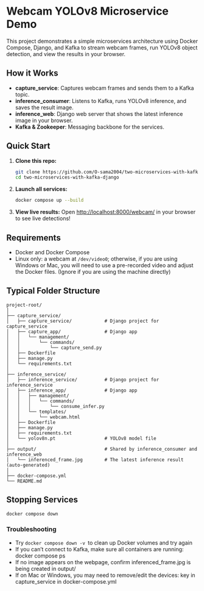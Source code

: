 # Webcam YOLOv8 Microservice Demo

This project demonstrates a simple microservices architecture using Docker Compose, Django, and Kafka to stream webcam frames, run YOLOv8 object detection, and view the results in your browser.

## How it Works

- **capture_service**: Captures webcam frames and sends them to a Kafka topic.
- **inference_consumer**: Listens to Kafka, runs YOLOv8 inference, and saves the result image.
- **inference_web**: Django web server that shows the latest inference image in your browser.
- **Kafka & Zookeeper**: Messaging backbone for the services.

## Quick Start

1. **Clone this repo:**
    ```sh
    git clone https://github.com/O-sama2004/two-microservices-with-kafka-django.git
    cd two-microservices-with-kafka-django
    ```

2. **Launch all services:**
    ```sh
    docker compose up --build
    ```

3. **View live results:**
    Open [http://localhost:8000/webcam/](http://localhost:8000/webcam/) in your browser to see live detections!

## Requirements

- Docker and Docker Compose
- Linux only: a webcam at `/dev/video0`; otherwise, if you are using Windows or Mac, you will need to use a pre-recorded video and adjust the Docker files. (Ignore if you are using the machine directly) 

## Typical Folder Structure
```
project-root/
│
├── capture_service/
│   ├── capture_service/            # Django project for capture_service
│   ├── capture_app/                # Django app
│   │   └── management/
│   │       └── commands/
│   │           └── capture_send.py
│   ├── Dockerfile
│   ├── manage.py
│   └── requirements.txt
│
├── inference_service/
│   ├── inference_service/          # Django project for inference_service
│   ├── inference_app/              # Django app
│   │   ├── management/
│   │   │   └── commands/
│   │   │       └── consume_infer.py
│   │   └── templates/
│   │       └── webcam.html
│   ├── Dockerfile
│   ├── manage.py
│   ├── requirements.txt
│   └── yolov8n.pt                  # YOLOv8 model file
│
├── output/                         # Shared by inference_consumer and inference_web
│   └── inferenced_frame.jpg        # The latest inference result (auto-generated)
│
├── docker-compose.yml
└── README.md
```

## Stopping Services

```sh
docker compose down
```
### Troubleshooting
- Try ```docker compose down -v ```to clean up Docker volumes and try again
- If you can’t connect to Kafka, make sure all containers are running: docker compose ps
- If no image appears on the webpage, confirm inferenced_frame.jpg is being created in output/
- If on Mac or Windows, you may need to remove/edit the devices: key in capture_service in docker-compose.yml
